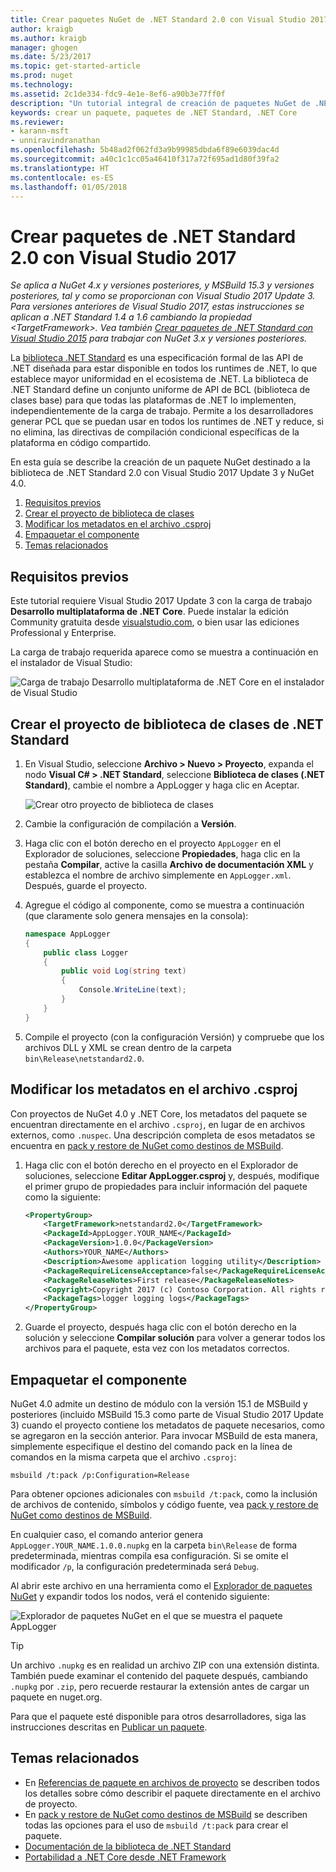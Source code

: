 ```yaml
---
title: Crear paquetes NuGet de .NET Standard 2.0 con Visual Studio 2017 | Microsoft Docs
author: kraigb
ms.author: kraigb
manager: ghogen
ms.date: 5/23/2017
ms.topic: get-started-article
ms.prod: nuget
ms.technology: 
ms.assetid: 2c1de334-fdc9-4e1e-8ef6-a90b3e77ff0f
description: "Un tutorial integral de creación de paquetes NuGet de .NET Standard 2.0 mediante NuGet 4.x y Visual Studio 2017."
keywords: crear un paquete, paquetes de .NET Standard, .NET Core
ms.reviewer:
- karann-msft
- unniravindranathan
ms.openlocfilehash: 5b48ad2f062fd3a9b99985dbda6f89e6039dac4d
ms.sourcegitcommit: a40c1c1cc05a46410f317a72f695ad1d80f39fa2
ms.translationtype: HT
ms.contentlocale: es-ES
ms.lasthandoff: 01/05/2018
---
```

# <a name="create-net-standard-20-packages-with-visual-studio-2017"></a>Crear paquetes de .NET Standard 2.0 con Visual Studio 2017

*Se aplica a NuGet 4.x y versiones posteriores, y MSBuild 15.3 y versiones posteriores, tal y como se proporcionan con Visual Studio 2017 Update 3. Para versiones anteriores de Visual Studio 2017, estas instrucciones se aplican a .NET Standard 1.4 a 1.6 cambiando la propiedad \<TargetFramework\>. Vea también [Crear paquetes de .NET Standard con Visual Studio 2015](../guides/create-net-standard-packages-vs2015.md) para trabajar con NuGet 3.x y versiones posteriores.*

La [biblioteca .NET Standard](/dotnet/articles/standard/library) es una especificación formal de las API de .NET diseñada para estar disponible en todos los runtimes de .NET, lo que establece mayor uniformidad en el ecosistema de .NET. La biblioteca de .NET Standard define un conjunto uniforme de API de BCL (biblioteca de clases base) para que todas las plataformas de .NET lo implementen, independientemente de la carga de trabajo. Permite a los desarrolladores generar PCL que se puedan usar en todos los runtimes de .NET y reduce, si no elimina, las directivas de compilación condicional específicas de la plataforma en código compartido.

En esta guía se describe la creación de un paquete NuGet destinado a la biblioteca de .NET Standard 2.0 con Visual Studio 2017 Update 3 y NuGet 4.0.

1. [Requisitos previos](#pre-requisites)
1. [Crear el proyecto de biblioteca de clases](#create-the-netstandard-class-library-project)
1. [Modificar los metadatos en el archivo .csproj](#edit-metadata-in-the-csproj-file)
1. [Empaquetar el componente](#package-the-component)
1. [Temas relacionados](#related-topics)

## <a name="pre-requisites"></a>Requisitos previos

Este tutorial requiere Visual Studio 2017 Update 3 con la carga de trabajo **Desarrollo multiplataforma de .NET Core**. Puede instalar la edición Community gratuita desde [visualstudio.com](https://www.visualstudio.com/), o bien usar las ediciones Professional y Enterprise.

La carga de trabajo requerida aparece como se muestra a continuación en el instalador de Visual Studio:

![Carga de trabajo Desarrollo multiplataforma de .NET Core en el instalador de Visual Studio](media/NuGet4-01-Workload.png)

## <a name="create-the-net-standard-class-library-project"></a>Crear el proyecto de biblioteca de clases de .NET Standard

1. En Visual Studio, seleccione **Archivo > Nuevo > Proyecto**, expanda el nodo **Visual C# > .NET Standard**, seleccione **Biblioteca de clases (.NET Standard)**, cambie el nombre a AppLogger y haga clic en Aceptar.

    ![Crear otro proyecto de biblioteca de clases](media/NuGet4-02-NewProject.png)

1. Cambie la configuración de compilación a **Versión**.
1. Haga clic con el botón derecho en el proyecto `AppLogger` en el Explorador de soluciones, seleccione **Propiedades**, haga clic en la pestaña **Compilar**, active la casilla **Archivo de documentación XML** y establezca el nombre de archivo simplemente en `AppLogger.xml`. Después, guarde el proyecto.

1. Agregue el código al componente, como se muestra a continuación (que claramente solo genera mensajes en la consola):

    ```cs
    namespace AppLogger
    {
        public class Logger
        {
            public void Log(string text)
            {
                Console.WriteLine(text);
            }
        }
    }
    ```

1. Compile el proyecto (con la configuración Versión) y compruebe que los archivos DLL y XML se crean dentro de la carpeta `bin\Release\netstandard2.0`.

## <a name="edit-metadata-in-the-csproj-file"></a>Modificar los metadatos en el archivo .csproj

Con proyectos de NuGet 4.0 y .NET Core, los metadatos del paquete se encuentran directamente en el archivo `.csproj`, en lugar de en archivos externos, como `.nuspec`. Una descripción completa de esos metadatos se encuentra en [pack y restore de NuGet como destinos de MSBuild](../schema/msbuild-targets.md#pack-target).

1. Haga clic con el botón derecho en el proyecto en el Explorador de soluciones, seleccione **Editar AppLogger.csproj** y, después, modifique el primer grupo de propiedades para incluir información del paquete como la siguiente:

    ```xml
    <PropertyGroup>
        <TargetFramework>netstandard2.0</TargetFramework>
        <PackageId>AppLogger.YOUR_NAME</PackageId>
        <PackageVersion>1.0.0</PackageVersion>
        <Authors>YOUR_NAME</Authors>
        <Description>Awesome application logging utility</Description>
        <PackageRequireLicenseAcceptance>false</PackageRequireLicenseAcceptance>
        <PackageReleaseNotes>First release</PackageReleaseNotes>
        <Copyright>Copyright 2017 (c) Contoso Corporation. All rights reserved.</Copyright>
        <PackageTags>logger logging logs</PackageTags>
    </PropertyGroup>
    ```

1. Guarde el proyecto, después haga clic con el botón derecho en la solución y seleccione **Compilar solución** para volver a generar todos los archivos para el paquete, esta vez con los metadatos correctos.


## <a name="package-the-component"></a>Empaquetar el componente

NuGet 4.0 admite un destino de módulo con la versión 15.1 de MSBuild y posteriores (incluido MSBuild 15.3 como parte de Visual Studio 2017 Update 3) cuando el proyecto contiene los metadatos de paquete necesarios, como se agregaron en la sección anterior. Para invocar MSBuild de esta manera, simplemente especifique el destino del comando pack en la línea de comandos en la misma carpeta que el archivo `.csproj`:

    msbuild /t:pack /p:Configuration=Release

Para obtener opciones adicionales con `msbuild /t:pack`, como la inclusión de archivos de contenido, símbolos y código fuente, vea [pack y restore de NuGet como destinos de MSBuild](../schema/msbuild-targets.md#pack-target).

En cualquier caso, el comando anterior genera `AppLogger.YOUR_NAME.1.0.0.nupkg` en la carpeta `bin\Release` de forma predeterminada, mientras compila esa configuración. Si se omite el modificador `/p`, la configuración predeterminada será `Debug`. 

Al abrir este archivo en una herramienta como el [Explorador de paquetes NuGet](https://github.com/NuGetPackageExplorer/NuGetPackageExplorer) y expandir todos los nodos, verá el contenido siguiente:

![Explorador de paquetes NuGet en el que se muestra el paquete AppLogger](media/NuGet4-03-PackageExplorer.png)

> [!Tip]
> Un archivo `.nupkg` es en realidad un archivo ZIP con una extensión distinta. También puede examinar el contenido del paquete después, cambiando `.nupkg` por `.zip`, pero recuerde restaurar la extensión antes de cargar un paquete en nuget.org.

Para que el paquete esté disponible para otros desarrolladores, siga las instrucciones descritas en [Publicar un paquete](../create-packages/publish-a-package.md).

## <a name="related-topics"></a>Temas relacionados

- En [Referencias de paquete en archivos de proyecto](../consume-packages/package-references-in-project-files.md) se describen todos los detalles sobre cómo describir el paquete directamente en el archivo de proyecto.
- En [pack y restore de NuGet como destinos de MSBuild](../schema/msbuild-targets.md) se describen todas las opciones para el uso de `msbuild /t:pack` para crear el paquete.
- [Documentación de la biblioteca de .NET Standard](/dotnet/articles/standard/library)
- [Portabilidad a .NET Core desde .NET Framework](/dotnet/articles/core/porting/index)
